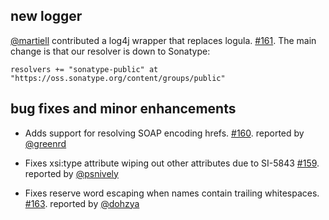 ## new logger

[@martiell][@martiell] contributed a log4j wrapper that replaces logula. [#161][161].
The main change is that our resolver is down to Sonatype:

    resolvers += "sonatype-public" at "https://oss.sonatype.org/content/groups/public"

## bug fixes and minor enhancements

- Adds support for resolving SOAP encoding hrefs. [#160][160]. reported by [@greenrd][@greenrd]
- Fixes xsi:type attribute wiping out other attributes due to SI-5843 [#159][159]. reported by [@psnively][@psnively]
- Fixes reserve word escaping when names contain trailing whitespaces. [#163][163]. reported by [@dohzya][@dohzya]

  [159]: https://github.com/eed3si9n/scalaxb/issues/159
  [160]: https://github.com/eed3si9n/scalaxb/issues/160
  [161]: https://github.com/eed3si9n/scalaxb/issues/161
  [163]: https://github.com/eed3si9n/scalaxb/issues/163
  [@psnively]: https://github.com/psnively
  [@greenrd]: https://github.com/greenrd
  [@dohzya]: https://github.com/dohzya
  [@martiell]: https://github.com/martiell

